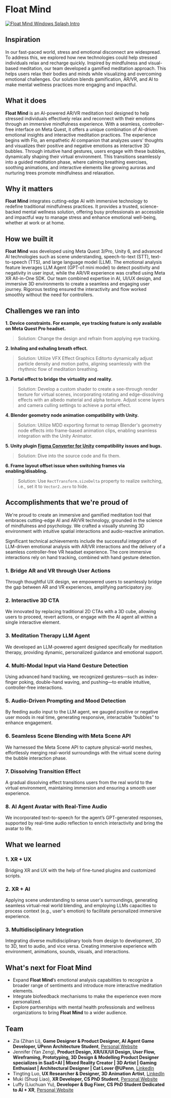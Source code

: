 # Float Mind

[![Float Mind Windows Splash Intro](docs/Splash_intro.gif)](Assets/Resources/Videos/Splash_Intro.mp4)

## Inspiration

In our fast-paced world, stress and emotional disconnect are widespread. To address this, we explored how new technologies could help stressed individuals relax and recharge quickly. Inspired by mindfulness and visual-based meditation, our team developed a gamified meditation approach. This helps users relax their bodies and minds while visualizing and overcoming emotional challenges. Our solution blends gamification, AR/VR, and AI to make mental wellness practices more engaging and impactful.

## What it does

**Float Mind** is an AI-powered AR/VR meditation tool designed to help stressed individuals effectively relax and reconnect with their emotions through an immersive mindfulness experience. With a seamless, controller-free interface on Meta Quest, it offers a unique combination of AI-driven emotional insights and interactive meditation practices.
The experience begins with Flo, an empathetic AI companion that analyzes users’ thoughts and visualizes their positive and negative emotions as interactive 3D bubbles. Through intuitive hand gestures, users engage with these bubbles, dynamically shaping their virtual environment. This transitions seamlessly into a guided meditation phase, where calming breathing exercises, soothing animations, and interactive elements like growing auroras and nurturing trees promote mindfulness and relaxation.

## Why it matters

**Float Mind** integrates cutting-edge AI with immersive technology to redefine traditional mindfulness practices. It provides a trusted, science-backed mental wellness solution, offering busy professionals an accessible and impactful way to manage stress and enhance emotional well-being, whether at work or at home.

## How we built it

**Float Mind** was developed using Meta Quest 3/Pro, Unity 6, and advanced AI technologies such as scene understanding, speech-to-text (STT), text-to-speech (TTS), and large language model (LLM). The emotional analysis feature leverages LLM Agent (GPT-o1 mini model) to detect positivity and negativity in user input, while the AR/VR experience was crafted using Meta XR All-in-One SDK. Our team combined expertise in AI, UI/UX design, and immersive 3D environments to create a seamless and engaging user journey. Rigorous testing ensured the interactivity and flow worked smoothly without the need for controllers.

## Challenges we ran into

**1. Device constraints. For example, eye tracking feature is only available on Meta Quest Pro headset.**

> Solution: Change the design and refrain from applying eye tracking.

**2. Inhaling and exhaling breath effect.**

> Solution: Utilize VFX Effect Graphics Editorto dynamically adjust particle density and motion paths, aligning seamlessly with the rhythmic flow of meditation breathing.

**3. Portal effect to bridge the virtuality and reality.**

> Solution: Develop a custom shader to create a see-through render texture for virtual scenes, incorporating rotating and edge-dissolving effects with an albedo material and alpha texture. Adjust scene layers and camera culling settings to achieve a portal effect.

**4. Blender geometry node animation compatibility with Unity.**

> Solution: Utilize MDD exporting format to remap Blender's geometry node effects into frame-based animation clips, enabling seamless integration with the Unity Animator.

**5. Unity plugin [Figma Converter for Unity](https://assetstore.unity.com/packages/tools/utilities/figma-converter-for-unity-198134) compatibility issues and bugs.**

> Solution: Dive into the source code and fix them.

**6. Frame layout offset issue when switching frames via enabling/disabling.**

> Solution: Use `RectTransform.sizeDelta` property to realize switching, i.e., set it to `Vector2.zero` to hide.

## Accomplishments that we're proud of

We're proud to create an immersive and gamified meditation tool that embraces cutting-edge AI and AR/VR technology, grounded in the science of mindfulness and psychology. We crafted a visually stunning 3D environment with intuitive spatial interactions and audio-reactive animation.

Significant technical achievements include the successful integration of LLM-driven emotional analysis with AR/VR interactions and the delivery of a seamless controller-free VR headset experience. The core immersive interactions rely on hand tracking, combined with hand gesture detection.

### 1. Bridge AR and VR through User Actions

Through thoughtful UX design, we empowered users to seamlessly bridge the gap between AR and VR experiences, amplifying participatory joy.

### 2. Interactive 3D CTA

We innovated by replacing traditional 2D CTAs with a 3D cube, allowing users to proceed, revert actions, or engage with the AI agent all within a single interactive element.

### 3. Meditation Therapy LLM Agent

We developed an LLM-powered agent designed specifically for meditation therapy, providing dynamic, personalized guidance and emotional support.

### 4. Multi-Modal Input via Hand Gesture Detection

Using advanced hand tracking, we recognized gestures—such as index-finger poking, double-hand waving, and pushing—to enable intuitive, controller-free interactions.

### 5. Audio-Driven Prompting and Mood Detection

By feeding audio input to the LLM agent, we gauged positive or negative user moods in real time, generating responsive, interactable “bubbles” to enhance engagement.

### 6. Seamless Scene Blending with Meta Scene API

We harnessed the Meta Scene API to capture physical-world meshes, effortlessly merging real-world surroundings with the virtual scene during the bubble interaction phase.

### 7. Dissolving Transition Effect

A gradual dissolving effect transitions users from the real world to the virtual environment, maintaining immersion and ensuring a smooth user experience.

### 8. AI Agent Avatar with Real-Time Audio

We incorporated text-to-speech for the agent’s GPT-generated responses, supported by real-time audio reflection to enrich interactivity and bring the avatar to life.

## What we learned

### 1. XR + UX

Bridging XR and UX with the help of fine-tuned plugins and customized scripts.

### 2. XR + AI

Applying scene understanding to sense user's surroundings, generating seamless virtual-real world blending, and employing LLMs capacities to process context (e.g., user's emotion) to facilitate personalized immersive experience. 

### 3. Multidisciplinary Integration

Integrating diverse multidisciplinary tools from design to development, 2D to 3D, text to audio, and vice versa. Creating immersive experience with environment, animations, sounds, visuals, and interactions.

## What's next for Float Mind

- Expand **Float Mind**’s emotional analysis capabilities to recognize a broader range of sentiments and introduce more interactive meditation elements.
- Integrate biofeedback mechanisms to make the experience even more personalized.
- Explore partnerships with mental health professionals and wellness organizations to bring **Float Mind** to a wider audience.

## Team

- Zia (Zihan Li), **Game Designer & Product Designer, AI Agent Game Developer, UPenn Architecture Student**, [Personal Website](https://www.zihanli.org/)
- Jennifer (Yan Zeng), **Product Design, XR/UX/UI Design, User Flow, Wireframing, Prototyping, 3D Design & Modelling Product Designer specializes in SaaS+AI | Mixed Reality Creator | 3D Artist | Gaming Enthusiast | Architectural Designer | Cat Lover @UPenn**, [LinkedIn](https://www.linkedin.com/in/jennifer-zeng-b4244b171/)
- Tingting Luo, **UX Researcher & Designer, 3D Animation Artist**, [LinkedIn](https://www.linkedin.com/in/tingting-luo-uiux/)
- Muki (Shuqi Liao), **XR Developer, CS PhD Student**, [Personal Website](https://yvettemuki.github.io/)
- Luffy (Liuchuan Yu), **Developer & Bug Fixer, CS PhD Student Dedicated to AI + XR**, [Personal Website](https://www.chuange.org/)